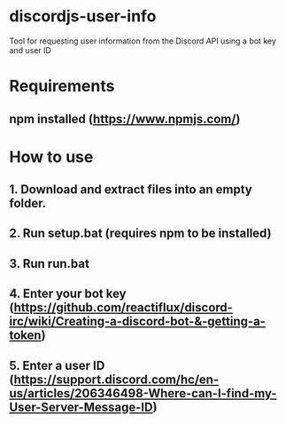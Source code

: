 # discordjs-user-info
Tool for requesting user information from the Discord API using a bot key and user ID
# Requirements
## npm installed (https://www.npmjs.com/)

# How to use
## 1. Download and extract files into an empty folder.
## 2. Run setup.bat (requires npm to be installed)
## 3. Run run.bat
## 4. Enter your bot key (https://github.com/reactiflux/discord-irc/wiki/Creating-a-discord-bot-&-getting-a-token)
## 5. Enter a user ID (https://support.discord.com/hc/en-us/articles/206346498-Where-can-I-find-my-User-Server-Message-ID)
